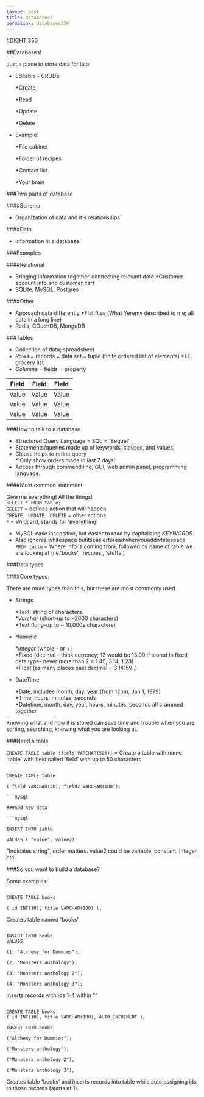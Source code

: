 ```yaml
---
layout: post
title: Databases!
permalink: databases350
---
```

#DIGHT 350

##Databases!  

Just a place to store data for lata!  

- Editable - CRUDe  

	*Create  

	*Read  

	*Update  

	*Delete  


- Example:  

	*File cabinet  

	*Folder of recipes  

	*Contact list  
	
	*Your brain  

###Two parts of database  

####Schema  

- Organization of data and it's relationships  

####Data  

- Information in a database  

###Examples  

####Relational  

- Bringing information together-connecting relevant data
	*Customer account info and customer cart
- SQLite, MySQL, Postgres  

####Other  

- Approach data differently
	*Flat files (What Yeremy described to me; all data in a long line)
- Redis, COuchDB, MongoDB  

###Tables  

- Collection of data; spreadsheet
- _Rows_ = records = data set = tuple (finite ordered list of elements)
	*I.E. grocery list
- _Columns_ = fields = property  

| Field       | Field        | Field  |
| :-------------: |:-------------:| :-----:|
| Value     | Value  | Value   |
| Value       | Value       |   Value  |
| Value  | Value      |    Value   |  

###How to talk to a database  

- Structured Query Language = SQL = 'Sequel'  
- Statements/queries made up of keywords, clauses, and values.  
- Clause helps to refine query  
	*'Only show orders made in last 7 days'  
- Access through command line, GUI, web admin panel, programming language.    

####Most common statement:  

Give me everything! All the things!  
`SELECT * FROM table;`  
`SELECT` = defines action that will happen.  
`CREATE, UPDATE, DELETE` = other actions.  
`*` = Wildcard, stands for 'everything'  
- MySQL case insensitive, but easier to read by capitalizing _KEYWORDS_.  
- Also ignores whitespace butitseasiertoreadwhenyouaddwhitespace  
`FROM table` = Where info is coming from, followed by name of table we are looking at (i.e.'books', 'recipes', 'stuffs')  

###Data types  

####Core types:  

There are more types than this, but these are most commonly used.  
- Strings  

	*Text, string of characters.  
	*_Varchar_ (short-up to ~2000 characters)  
	*Text (long-up to ~ 10,000s characters)  

- Numeric  

	*_Integer_ (whole - or +)  
	*Fixed (decimal - think currency; 13 would be 13.00 if stored in fixed data type- never more than 2 = 1.45, 3.14, 1.23)  
	*Float (as many places past decimal = 3.14159..)  

- DateTime  

	*Date, includes month, day, year (from 12pm, Jan 1, 1979)  
	*Time, hours, minutes, seconds  
	*Datetime, month, day, year, hours, minutes, seconds all crammed together  

Knowing what and how it is stored can save time and trouble when you are sorting, searching, knowing what you are looking at.  

###Need a table  

`CREATE TABLE table (field VARCHAR(50));` = Create a table with name 'table' with field called 'field' with up to 50 characters  

```mysql

CREATE TABLE table  

( field VARCHAR(50), field2 VARCHAR(100));

```mysql  

###Add new data  

```mysql

INSERT INTO table  

VALUES ( "value", value2)

```  

"Indicates string", order matters. value2 could be variable, constant, integer, etc.  

###So you want to build a database?  

Some examples:  

```mysql

CREATE TABLE books  

( id INT(10), title VARCHAR(100) );

```  
Creates table named 'books'  

```mysql

INSERT INTO books  
VALUES  

(1, "Alchemy for Dummies"),  

(2, "Monsters anthology"),  

(3, "Monsters anthology 2"),  

(4, "Monsters anthology 3");  

```  

Inserts records with ids 1-4 within ""  

```mysql

CREATE TABLE books  
( id INT(10), title VARCHAR(100), AUTO_INCREMENT );  

INSERT INTO books  

("Alchemy for Dummies");  

("Monsters anthology"),  

("Monsters anthology 2"),  

("Monsters anthology 3"),  

```  

Creates table 'books' and inserts records into table while auto assigning ids to those records (starts at 1).





